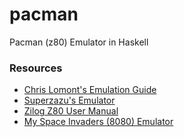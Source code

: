 # pacman

Pacman (z80) Emulator in Haskell

### Resources
- [Chris Lomont's Emulation Guide](https://www.lomont.org/software/games/pacman/PacmanEmulation.pdf)
- [Superzazu's Emulator](https://github.com/superzazu/pac)
- [Zilog Z80 User Manual](https://www.zilog.com/docs/z80/um0080.pdf)
- [My Space Invaders (8080) Emulator](https://github.com/Nick-Chapman/space-invaders)

